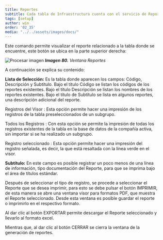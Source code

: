 ```yaml
---
title: Reportes
subtitle: Cada tabla de Infraestructura cuenta con el servicio de Reportes, en este contexto y dependiendo de cada tabla hay un reporte disponible.
tags: [setup]
author: win
order: '02_35'
media: "../../assets/images/docs/"
---
```




Este comando <span class="mdi mdi-printer"></span> permite visualizar el reporte relacionado a la tabla donde se encuentre, este botón se ubica en la parte superior derecha:

![Procesar imagen](../../assets/images/cap02/chp02_img79.png)
_**Imagen 80.** Ventana Reportes_

A continuación se explica su contenido:

**Lista de Selección:** Es la tabla donde aparecen los campos: Código, Descripción y
Subtítulo. Bajo el título Código se listan los códigos de los reportes existentes. Bajo el título Descripción se listan los nombres de los reportes existentes. Bajo el título de Subtítulo se lista en algunos reportes, una descripción adicional del reporte.



<a class="btn cl-gray bg-white btn-rounded"><span class="mdi mdi-circle cl-blue pr-1"></span><span class="pr-1"> Registros del Visor </span></a>: Esta opción permite hacer una impresión de los registros de la tabla preseleccionados de un subgrupo.


<a class="btn cl-gray bg-white btn-rounded"><span class="mdi mdi-circle cl-blue pr-1"></span><span class="pr-1"> Todos los Registros </span></a>: Con esta opción se permite la impresión de todas los registros existentes de la tabla en la base de datos de la compañía activa, sin importar si se ha realizado un subgrupo.


<a class="btn cl-gray bg-white btn-rounded"><span class="mdi mdi-circle cl-blue pr-1"></span><span class="pr-1"> Registro seleccionado </span></a>: Esta opción permite hacer una impresión del registro señalada, es decir,  la que está resaltada con la línea verde en el visor.

**Subtítulo:** En este campo es posible registrar un poco menos de una línea de información, tipo documentación del Reporte, para que se imprima bajo el área de títulos estándar.

Después de seleccionar el tipo de registro, se procede a seleccionar el Reporte que se
desea imprimir, para esto se debe pulsar el botón <a class="btn bg-gray cl-black">IMPRIMIR</a>, de esta manera se abre una ventana visor para formatos PDF, que muestra el Reporte seleccionado. Desde esta ventana es posible guardar el reporte o imprimirlo en el respectivo formato. 

Al dar clic al botón <a class="btn bg-gray cl-black">EXPORTAR</a> permite descargar el Reporte seleccionado y llevarlo al formato excel.

Mientras que, al dar clic al botón <a class="btn bg-gray cl-black">CERRAR</a> se cierra la ventana de la generación de reportes.